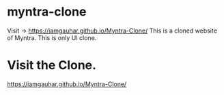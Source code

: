 # myntra-clone
Visit -> https://iamgauhar.github.io/Myntra-Clone/
This is a cloned website of Myntra. This is only UI clone.
# Visit the Clone. 
https://iamgauhar.github.io/Myntra-Clone/
